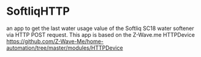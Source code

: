 # SoftliqHTTP
an app to get the last water usage value of the Softliq SC18 water softener via HTTP POST request.
This app is based on the Z-Wave.me HTTPDevice https://github.com/Z-Wave-Me/home-automation/tree/master/modules/HTTPDevice
